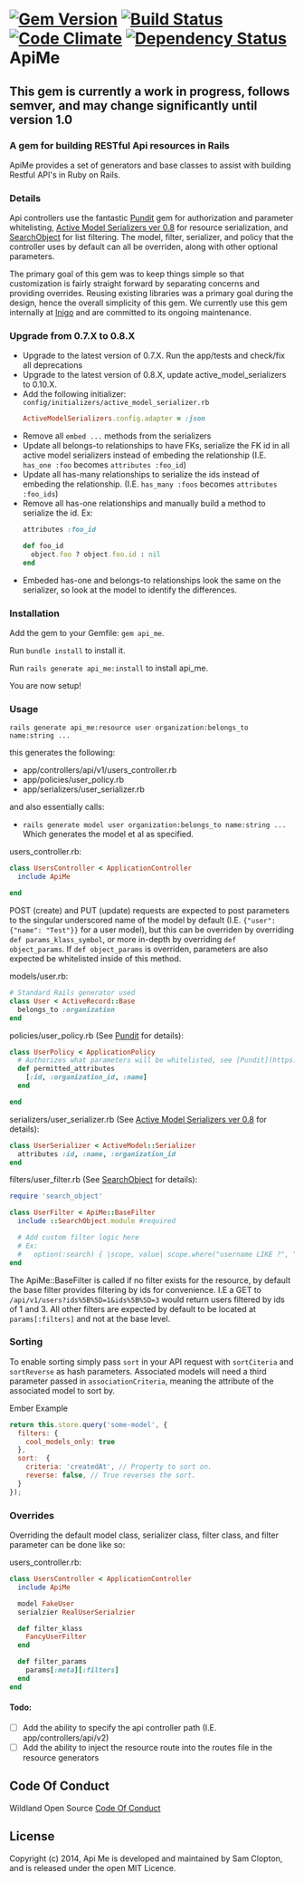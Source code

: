[![Gem Version](https://badge.fury.io/rb/api_me.png)](http://badge.fury.io/rb/api_me) [![Build Status](https://travis-ci.org/wildland/api_me.svg?branch=master)](https://travis-ci.org/inigo-llc/api_me) [![Code Climate](https://codeclimate.com/github/inigo-llc/api_me/badges/gpa.svg)](https://codeclimate.com/github/inigo-llc/api_me) [![Dependency Status](https://gemnasium.com/inigo-llc/api_me.svg)](https://gemnasium.com/inigo-llc/api_me)
ApiMe
=========

## This gem is currently a work in progress, follows semver, and may change significantly until version 1.0

### A gem for building RESTful Api resources in Rails
ApiMe provides a set of generators and base classes to assist with building Restful API's in Ruby on Rails.

### Details
Api controllers use the fantastic [Pundit](https://github.com/elabs/pundit) gem for authorization and parameter whitelisting, [Active Model Serializers ver 0.8](https://github.com/rails-api/active_model_serializers/tree/0-8-stable) for resource serialization, and [SearchObject](https://github.com/RStankov/SearchObject) for list filtering. The model, filter, serializer, and policy that the controller uses by default can all be overriden, along with other optional parameters.

The primary goal of this gem was to keep things simple so that customization is fairly straight forward by separating concerns and providing overrides. Reusing existing libraries was a primary goal during the design, hence the overall simplicity of this gem. We currently use this gem internally at [Inigo](inigo.io) and are committed to its ongoing maintenance.

### Upgrade from 0.7.X to 0.8.X
- Upgrade to the latest version of 0.7.X. Run the app/tests and check/fix all deprecations
- Upgrade to the latest version of 0.8.X, update active_model_serializers to 0.10.X.
- Add the following initializer:
  `config/initializers/active_model_serializer.rb`
  ```rb
  ActiveModelSerializers.config.adapter = :json
  ```
- Remove all `embed ...` methods from the serializers
- Update all belongs-to relationships to have FKs, serialize the FK id in all active model serializers instead of embeding the relationship (I.E. `has_one :foo` becomes `attributes :foo_id`)
- Update all has-many relationships to serialize the ids instead of embeding the relationship. (I.E. `has_many :foos` becomes `attributes :foo_ids`)
- Remove all has-one relationships and manually build a method to serialize the id. Ex:
  ```rb
  attributes :foo_id

  def foo_id
    object.foo ? object.foo.id : nil
  end
  ```
- Embeded has-one and belongs-to relationships look the same on the serializer, so look at the model to identify the differences.

### Installation
Add the gem to your Gemfile: `gem api_me`.

Run `bundle install` to install it.

Run `rails generate api_me:install` to install api_me.

You are now setup!

### Usage
`rails generate api_me:resource user organization:belongs_to name:string ...`

this generates the following:

* app/controllers/api/v1/users_controller.rb
* app/policies/user_policy.rb
* app/serializers/user_serializer.rb

and also essentially calls:
* `rails generate model user organization:belongs_to name:string ...`
Which generates the model et al as specified.

users_controller.rb:
````rb
class UsersController < ApplicationController
  include ApiMe

end
````
POST (create) and PUT (update) requests are expected to post parameters to the singular underscored name of the model by default (I.E. `{"user": {"name": "Test"}}` for a user model), but this can be overriden by overriding `def params_klass_symbol`, or more in-depth by overriding `def object_params`. If `def object_params` is overriden, parameters are also expected be whitelisted inside of this method.

models/user.rb:
````rb
# Standard Rails generator used
class User < ActiveRecord::Base
  belongs_to :organization
end
````

policies/user_policy.rb (See [Pundit](https://github.com/elabs/pundit) for details):
````rb
class UserPolicy < ApplicationPolicy
  # Authorizes what parameters will be whitelisted, see [Pundit](https://github.com/elabs/pundit) for details
  def permitted_attributes
    [:id, :organization_id, :name]
  end

end
````

serializers/user_serializer.rb (See [Active Model Serializers ver 0.8](https://github.com/rails-api/active_model_serializers/tree/0-8-stable) for details):
````rb
class UserSerializer < ActiveModel::Serializer
  attributes :id, :name, :organization_id
end
````

filters/user_filter.rb (See [SearchObject](https://github.com/RStankov/SearchObject) for details):
````rb
require 'search_object'

class UserFilter < ApiMe::BaseFilter
  include ::SearchObject.module #required

  # Add custom filter logic here
  # Ex:
  #   option(:search) { |scope, value| scope.where("username LIKE ?", "%#{value}%") }
end
````
The ApiMe::BaseFilter is called if no filter exists for the resource, by default the base filter provides filtering by ids for convenience. I.E a GET to `/api/v1/users?ids%5B%5D=1&ids%5B%5D=3` would return users filtered by ids of 1 and 3. All other filters are expected by default to be located at `params[:filters]` and not at the base level.

### Sorting

To enable sorting simply pass `sort` in your API request with `sortCiteria` and `sortReverse` as hash parameters. Associated models will need a third parameter passed in `associationCriteria`, meaning the attribute of the associated model to sort by.

Ember Example
````js
return this.store.query('some-model', {
  filters: {
    cool_models_only: true
  },
  sort:  {
    criteria: 'createdAt', // Property to sort on.
    reverse: false, // True reverses the sort.
  }
});
````

### Overrides
Overriding the default model class, serializer class, filter class, and filter parameter can be done like so:

users_controller.rb:
````rb
class UsersController < ApplicationController
  include ApiMe

  model FakeUser
  serialzier RealUserSerialzier

  def filter_klass
    FancyUserFilter
  end

  def filter_params
    params[:meta][:filters]
  end
end
````

#### Todo:
- [ ]  Add the ability to specify the api controller path (I.E. app/controllers/api/v2)
- [ ]  Add the ability to inject the resource route into the routes file in the resource generators

## Code Of Conduct
Wildland Open Source [Code Of Conduct](https://github.com/wildland/code-of-conduct)

## License
Copyright (c) 2014, Api Me is developed and maintained by Sam Clopton, and is released under the open MIT Licence.

